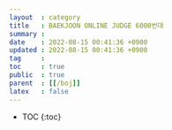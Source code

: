 ```yaml
---
layout  : category
title   : BAEKJOON ONLINE JUDGE 6000번대
summary : 
date    : 2022-08-15 00:41:36 +0900
updated : 2022-08-15 00:41:36 +0900
tag     : 
toc     : true
public  : true
parent  : [[/boj]]
latex   : false
---
```

* TOC
{:toc}
